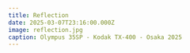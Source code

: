 ```yaml
---
title: Reflection
date: 2025-03-07T23:16:00.000Z
image: reflection.jpg
caption: Olympus 35SP - Kodak TX-400 - Osaka 2025
---
```

